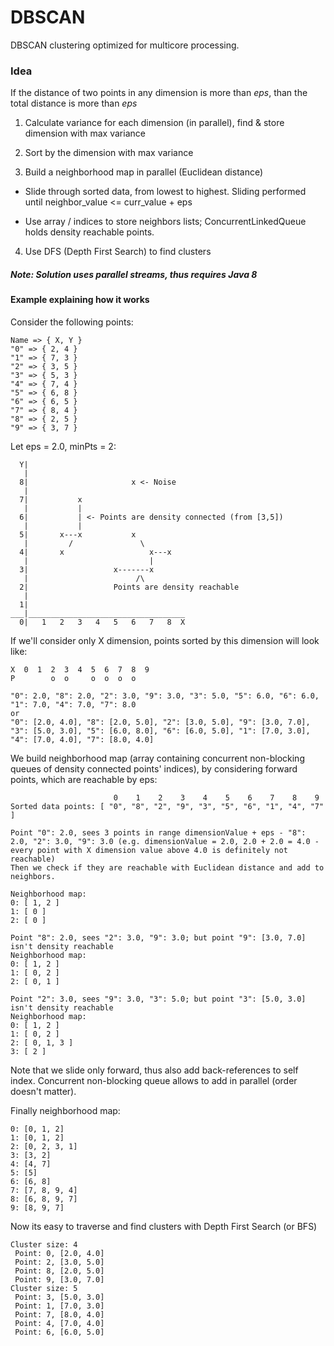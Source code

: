 # DBSCAN
DBSCAN clustering optimized for multicore processing.

### Idea
If the distance of two points in any dimension is more than <i>eps</i>, than the total distance is more than <i>eps</i>

1. Calculate variance for each dimension (in parallel), find & store dimension with max variance

2. Sort by the dimension with max variance

3. Build a neighborhood map in parallel (Euclidean distance)

  * Slide through sorted data, from lowest to highest. Sliding performed until neighbor_value <= curr_value + eps

  * Use array / indices to store neighbors lists; ConcurrentLinkedQueue holds density reachable points.

4. Use DFS (Depth First Search) to find clusters

##### Note: Solution uses parallel streams, thus requires Java 8

#### Example explaining how it works

Consider the following points:
```
Name => { X, Y }   
"0" => { 2, 4 }    
"1" => { 7, 3 }    
"2" => { 3, 5 }    
"3" => { 5, 3 }    
"4" => { 7, 4 }    
"5" => { 6, 8 }    
"6" => { 6, 5 }    
"7" => { 8, 4 }    
"8" => { 2, 5 }    
"9" => { 3, 7 }    
```

Let eps = 2.0, minPts = 2:
```
  Y|     
   |     
  8|                       x <- Noise
   |     
  7|           x  
   |           |  
  6|           | <- Points are density connected (from [3,5])
   |           |  
  5|       x---x           x 
   |         /               \
  4|       x                   x---x
   |                           |
  3|                   x-------x
   |                        /\
  2|                   Points are density reachable 
   |     
  1|      
___|___________________________________
  0|   1   2   3   4   5   6   7   8  X
```

If we'll consider only X dimension, points sorted by this dimension will look like:
```
X  0  1  2  3  4  5  6  7  8  9
P        o  o     o  o  o  o

"0": 2.0, "8": 2.0, "2": 3.0, "9": 3.0, "3": 5.0, "5": 6.0, "6": 6.0, "1": 7.0, "4": 7.0, "7": 8.0
or
"0": [2.0, 4.0], "8": [2.0, 5.0], "2": [3.0, 5.0], "9": [3.0, 7.0], "3": [5.0, 3.0], "5": [6.0, 8.0], "6": [6.0, 5.0], "1": [7.0, 3.0], "4": [7.0, 4.0], "7": [8.0, 4.0]
```

We build neighborhood map (array containing concurrent non-blocking queues of density connected points' indices), by considering forward points, which are reachable by eps:
```
                       0    1    2    3    4    5    6    7    8    9
Sorted data points: [ "0", "8", "2", "9", "3", "5", "6", "1", "4", "7" ]

Point "0": 2.0, sees 3 points in range dimensionValue + eps - "8": 2.0, "2": 3.0, "9": 3.0 (e.g. dimensionValue = 2.0, 2.0 + 2.0 = 4.0 - every point with X dimension value above 4.0 is definitely not reachable)
Then we check if they are reachable with Euclidean distance and add to neighbors.

Neighborhood map:
0: [ 1, 2 ]
1: [ 0 ]
2: [ 0 ]

Point "8": 2.0, sees "2": 3.0, "9": 3.0; but point "9": [3.0, 7.0] isn't density reachable
Neighborhood map:
0: [ 1, 2 ]
1: [ 0, 2 ]
2: [ 0, 1 ]

Point "2": 3.0, sees "9": 3.0, "3": 5.0; but point "3": [5.0, 3.0] isn't density reachable
Neighborhood map:
0: [ 1, 2 ]
1: [ 0, 2 ]
2: [ 0, 1, 3 ]
3: [ 2 ]
```
Note that we slide only forward, thus also add back-references to self index.
Concurrent non-blocking queue allows to add in parallel (order doesn't matter).

Finally neighborhood map:
```
0: [0, 1, 2]
1: [0, 1, 2]
2: [0, 2, 3, 1]
3: [3, 2]
4: [4, 7]
5: [5]
6: [6, 8]
7: [7, 8, 9, 4]
8: [6, 8, 9, 7]
9: [8, 9, 7]
```

Now its easy to traverse and find clusters with Depth First Search (or BFS)
```
Cluster size: 4
 Point: 0, [2.0, 4.0]
 Point: 2, [3.0, 5.0]
 Point: 8, [2.0, 5.0]
 Point: 9, [3.0, 7.0]
Cluster size: 5
 Point: 3, [5.0, 3.0]
 Point: 1, [7.0, 3.0]
 Point: 7, [8.0, 4.0]
 Point: 4, [7.0, 4.0]
 Point: 6, [6.0, 5.0]
```